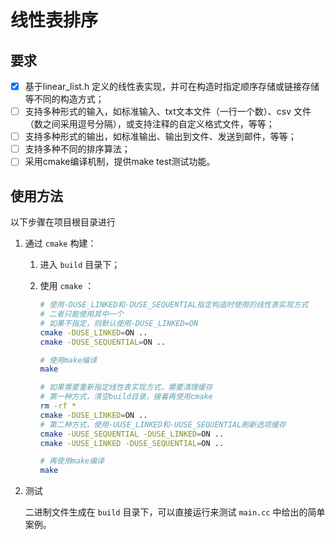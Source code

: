# 线性表排序

## 要求

- [x] 基于linear_list.h 定义的线性表实现，并可在构造时指定顺序存储或链接存储等不同的构造方式；
- [ ] 支持多种形式的输入，如标准输入、txt文本文件（一行一个数）、csv 文件（数之间采用逗号分隔），或支持注释的自定义格式文件，等等；
- [ ] 支持多种形式的输出，如标准输出、输出到文件、发送到邮件，等等；
- [ ] 支持多种不同的排序算法；
- [ ] 采用cmake编译机制，提供make test测试功能。

## 使用方法

以下步骤在项目根目录进行

1. 通过 `cmake` 构建：

   1. 进入 `build` 目录下；

   2. 使用 `cmake` ：

      ```bash
      # 使用-DUSE_LINKED和-DUSE_SEQUENTIAL指定构造时使用的线性表实现方式
      # 二者只能使用其中一个
      # 如果不指定，则默认使用-DUSE_LINKED=ON
      cmake -DUSE_LINKED=ON ..
      cmake -DUSE_SEQUENTIAL=ON ..
      
      # 使用make编译
      make
      
      # 如果需要重新指定线性表实现方式，需要清理缓存
      # 第一种方式，清空build目录，接着再使用cmake
      rm -rf *
      cmake -DUSE_LINKED=ON ..
      # 第二种方式，使用-UUSE_LINKED和-UUSE_SEQUENTIAL刷新选项缓存
      cmake -UUSE_SEQUENTIAL -DUSE_LINKED=ON ..
      cmake -UUSE_LINKED -DUSE_SEQUENTIAL=ON ..
      
      # 再使用make编译
      make
      ```

2. 测试

   二进制文件生成在 `build` 目录下，可以直接运行来测试 `main.cc` 中给出的简单案例。